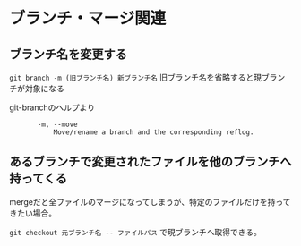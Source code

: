 # ブランチ・マージ関連

## ブランチ名を変更する

`git branch -m (旧ブランチ名) 新ブランチ名`
旧ブランチ名を省略すると現ブランチが対象になる

git-branchのヘルプより
```
       -m, --move
           Move/rename a branch and the corresponding reflog.
```

## あるブランチで変更されたファイルを他のブランチへ持ってくる

mergeだと全ファイルのマージになってしまうが、特定のファイルだけを持ってきたい場合。

`git checkout 元ブランチ名 -- ファイルパス` で現ブランチへ取得できる。


